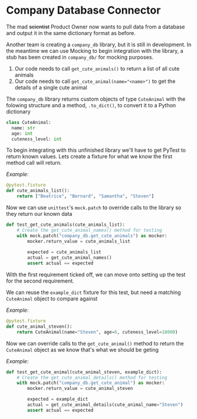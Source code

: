 # Company Database Connector

The mad ~~scientist~~ Product Owner now wants to pull data from a database and output it in the same dictionary format as before.

Another team is creating a `company_db` library, but it is still in development. In the meantime we can use Mocking to begin integration with the library, a stub has been created in `company_db/` for mocking purposes.

1. Our code needs to call `get_cute_animals()` to return a list of all cute animals
1. Our code needs to call `get_cute_animal(name="<name>")` to get the details of a single cute animal

The `company_db` library returns custom objects of type `CuteAnimal` with the folowing structure and a method, `.to_dict()`, to convert it to a Python dictionary

```python
class CuteAnimal:
  name: str
  age: int
  cuteness_level: int
```

To begin integrating with this unfinished library we'll have to get PyTest to return known values. Lets create a fixture for what we know the first method call will return.

*Example:*
```python
@pytest.fixture
def cute_animals_list():
    return ["Beatrice", "Bernard", "Samantha", "Steven"]
```

Now we can use `unittest`'s `mock.patch` to override calls to the library so they return our known data

```python
def test_get_cute_animals(cute_animals_list):
    # Create the get_cute_animal_names() method for testing
    with mock.patch("company_db.get_cute_animals") as mocker:
        mocker.return_value = cute_animals_list
        
        expected = cute_animals_list
        actual = get_cute_animal_names()
        assert actual == expected
```

With the first requirement ticked off, we can move onto setting up the test for the second requirement.

We can reuse the `example_dict` fixture for this test, but need a matching `CuteAnimal` object to compare against

*Example:*
```python
@pytest.fixture
def cute_animal_steven():
    return CuteAnimal(name="Steven", age=6, cuteness_level=18000)
```

Now we can override calls to the `get_cute_animal()` method to return the `CuteAnimal` object as we know that's what we should be geting

*Example:*
```python
def test_get_cute_animal(cute_animal_steven, example_dict):
    # Create the get_cute_animal_details() method for testing
    with mock.patch("company_db.get_cute_animal") as mocker:
        mocker.return_value = cute_animal_steven

        expected = example_dict
        actual = get_cute_animal_details(cute_animal_name="Steven")
        assert actual == expected
```